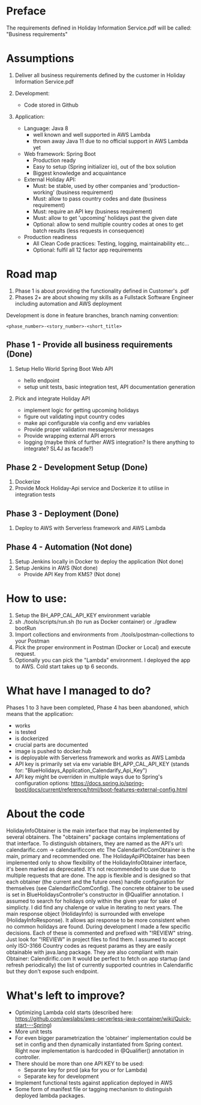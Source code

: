 # Preface

The requirements defined in Holiday Information Service.pdf will be called: "Business requirements"

# Assumptions 

1. Deliver all business requirements defined by the customer in Holiday Information Service.pdf

2. Development:
    - Code stored in Github

3. Application:
    - Language: Java 8 
        - well known and well supported in AWS Lambda
        - thrown away Java 11 due to no official support in AWS Lambda yet
    - Web framework: Spring Boot
        - Production ready
        - Easy to setup (Spring initializer io), out of the box solution 
        - Biggest knowledge and acquaintance
    - External Holiday API:
        - Must: be stable, used by other companies and 'production-working' (business requirement)
        - Must: allow to pass country codes and date (business requirement)
        - Must: require an API key (business requirement)
        - Must: allow to get 'upcoming' holidays past the given date
        - Optional: allow to send multiple country codes at ones to get batch results (less requests in consequence)
    - Production readiness
        - All Clean Code practices: Testing, logging, maintainability etc...
        - Optional: fulfil all 12 factor app requirements

# Road map

1. Phase 1 is about providing the functionality defined in Customer's .pdf
2. Phases 2+ are about showing my skills as a Fullstack Software Engineer including automation and AWS deployment

Development is done in feature branches, branch naming convention:

`<phase_number>-<story_number>-<short_title>`

## Phase 1 - Provide all business requirements (Done)

1. Setup Hello World Spring Boot Web API
    - hello endpoint
    - setup unit tests, basic integration test, API documentation generation
    
2. Pick and integrate Holiday API
    - implement logic for getting upcoming holidays
    - figure out validating input country codes
    - make api configurable via config and env variables
    - Provide proper validation messages/error messages
    - Provide wrapping external API errors
    - logging (maybe think of further AWS integration? Is there anything to integrate? SL4J as facade?)

## Phase 2 - Development Setup (Done)

1. Dockerize
2. Provide Mock Holiday-Api service and Dockerize it to utilise in integration tests

## Phase 3 - Deployment (Done)

1. Deploy to AWS with Serverless framework and AWS Lambda 

## Phase 4 - Automation (Not done)

1. Setup Jenkins locally in Docker to deploy the application (Not done)
2. Setup Jenkins in AWS (Not done)
    - Provide API Key from KMS? (Not done)


# How to use:

1. Setup the BH_APP_CAL_API_KEY environment variable
2. sh ./tools/scripts/run.sh (to run as Docker container) or ./gradlew bootRun
3. Import collections and environments from ./tools/postman-collections to your Postman
4. Pick the proper environment in Postman (Docker or Local) and execute request.
5. Optionally you can pick the "Lambda" environment. I deployed the app to AWS. Cold start takes up tp 6 seconds.


# What have I managed to do?

Phases 1 to 3 have been completed, Phase 4 has been abandoned, which means that the application:
- works
- is tested
- is dockerized
- crucial parts are documented
- image is pushed to docker.hub
- is deployable with Serverless framework and works as AWS Lambda
- API key is primarily set via env variable BH_APP_CAL_API_KEY (stands for: "BlueHolidays_Application_Calendarify_Api_Key")
- API key might be overriden in multiple ways due to Spring's configuration options: https://docs.spring.io/spring-boot/docs/current/reference/html/boot-features-external-config.html

# About the code

HolidayInfoObtainer is the main interface that may be implemented by several obtainers. The "obtainers" package contains
implementations of that interface. To distinguish obtainers, they are named as the API's url: calendarific.com -> calendarificcom etc
The CalendarificComObtainer is the main, primary and recommended one. The HolidayApiPlObtainer has been implemented only to show flexibility of the HolidayInfoObtainer interface, it's been
marked as deprecated. It's not recommended to use due to multiple requests that are done.
The app is flexible and is designed so that each obtainer (the current and the future ones) handle configuration for themselves (see CalendarificComConfig).
The concrete obtainer to be used is set in BlueHolidaysController's constructor in @Qualifier annotation. I assumed to search for holidays only within the given year for sake of simplicty.
I did find any chalenge or value in iterating to next years.
The main response object (HolidayInfo) is surrounded with envelope (HolidayInfoResponse). It allows api response to be more consistent when no common holidays are found.
During development I made a few specific decisions. Each of these is commented and prefixed with "!REVIEW" string. Just look for "!REVIEW" in project files
to find them.
I assumed to accept only ISO-3166 Country codes as request params as they are easily obtainable with java.lang package. They are also compliant with main Obtainer: Calendirific.com
It would be perfect to fetch on app startup (and refresh periodically) the list of currently supported countries in Calendarific but they don't expose such endpoint.

# What's left to improve?
- Optimizing Lambda cold starts (described here: https://github.com/awslabs/aws-serverless-java-container/wiki/Quick-start---Spring)
- More unit tests
- For even bigger parametrization the 'obtainer' implementation could be set in config and then dynamically instantiated from Spring context.
Right now implementation is hardcoded in @Qualifier() annotation in controller.
- There should be more than one API KEY to be used: 
    - Separate key for prod (aka for you or for Lambda)
    - Separate key for development
- Implement functional tests against application deployed in AWS
- Some form of manifest file or tagging mechanism to distinguish deployed lambda packages.

